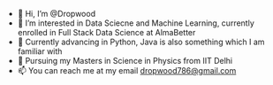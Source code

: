 - 👋 Hi, I’m @Dropwood
- 👀 I’m interested in Data Sciecne and Machine Learning, currently enrolled in Full Stack Data Science at AlmaBetter
- 🌱 Currently advancing in Python, Java is also something which I am familiar with
- 💞️ Pursuing my Masters in Science in Physics from IIT Delhi
- 📫 You can reach me at my email dropwood786@gmail.com

<!---
Dropwood/Dropwood is a ✨ special ✨ repository because its `README.md` (this file) appears on your GitHub profile.
You can click the Preview link to take a look at your changes.
--->

